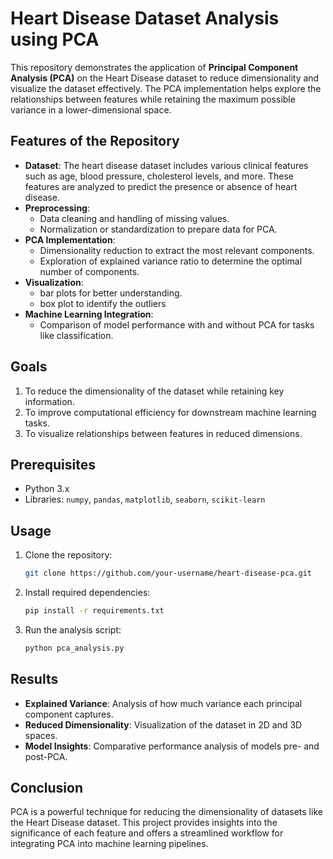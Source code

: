 # Heart Disease Dataset Analysis using PCA

This repository demonstrates the application of **Principal Component Analysis (PCA)** on the Heart Disease dataset to reduce dimensionality and visualize the dataset effectively. The PCA implementation helps explore the relationships between features while retaining the maximum possible variance in a lower-dimensional space.

## Features of the Repository

- **Dataset**: The heart disease dataset includes various clinical features such as age, blood pressure, cholesterol levels, and more. These features are analyzed to predict the presence or absence of heart disease.
- **Preprocessing**:
  - Data cleaning and handling of missing values.
  - Normalization or standardization to prepare data for PCA.
- **PCA Implementation**:
  - Dimensionality reduction to extract the most relevant components.
  - Exploration of explained variance ratio to determine the optimal number of components.
- **Visualization**:
  - bar plots for better understanding.
  - box plot to identify the outliers
- **Machine Learning Integration**:
  - Comparison of model performance with and without PCA for tasks like classification.

## Goals

1. To reduce the dimensionality of the dataset while retaining key information.
2. To improve computational efficiency for downstream machine learning tasks.
3. To visualize relationships between features in reduced dimensions.

## Prerequisites

- Python 3.x
- Libraries: `numpy`, `pandas`, `matplotlib`, `seaborn`, `scikit-learn`

## Usage

1. Clone the repository:
   ```bash
   git clone https://github.com/your-username/heart-disease-pca.git
   ```
2. Install required dependencies:
   ```bash
   pip install -r requirements.txt
   ```
3. Run the analysis script:
   ```bash
   python pca_analysis.py
   ```

## Results

- **Explained Variance**: Analysis of how much variance each principal component captures.
- **Reduced Dimensionality**: Visualization of the dataset in 2D and 3D spaces.
- **Model Insights**: Comparative performance analysis of models pre- and post-PCA.

## Conclusion

PCA is a powerful technique for reducing the dimensionality of datasets like the Heart Disease dataset. This project provides insights into the significance of each feature and offers a streamlined workflow for integrating PCA into machine learning pipelines.
